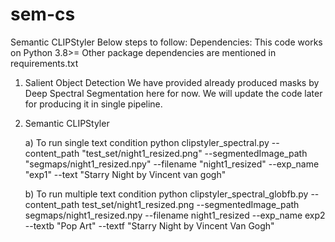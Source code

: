 # sem-cs
Semantic CLIPStyler
Below steps to follow:
Dependencies:
This code works on Python 3.8>=
Other package dependencies are mentioned in requirements.txt

1) Salient Object Detection
 We have provided already produced masks by Deep Spectral Segmentation here for now. We will update the code later for producing it in single pipeline.

2) Semantic CLIPStyler

    a) To run single text condition 
        python clipstyler_spectral.py --content_path "test_set/night1_resized.png" --segmentedImage_path "segmaps/night1_resized.npy" --filename "night1_resized" --exp_name "exp1" --text "Starry Night by Vincent van gogh"

    b) To run multiple text condition
        python clipstyler_spectral_globfb.py --content_path test_set/night1_resized.png --segmentedImage_path segmaps/night1_resized.npy --filename night1_resized  --exp_name exp2 --textb "Pop Art" --textf  "Starry Night by Vincent Van Gogh"
